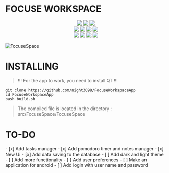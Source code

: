 <h1>FOCUSE WORKSPACE</h1>

<div id="statusBadges" align=center>
	<img src="https://img.shields.io/github/last-commit/night3098/FocuseWorkspaceApp?style=for-the-badge&logo=github&color=1d67d5&logoColor=D9E0EE&labelColor=0d1117"/>
	<img src="https://img.shields.io/github/stars/night3098/FocuseWorkspaceApp?style=for-the-badge&logo=apachespark&color=1dd55e&logoColor=D9E0EE&labelColor=0d1117"/>
	<img src="https://img.shields.io/github/v/release/night3098/FocuseWorkspaceApp?style=for-the-badge&logo=gitbook&color=a31dd5&logoColor=D9E0EE&labelColor=0d1117"/>
</div>

<div id="social" align=center>
	<a href="https://discord.gg/#9707" target="blank"><img src="https://img.shields.io/badge/Discord-%235865F2.svg?style=for-the-badge&logo=discord&logoColor=white"/></a>
	<a href="https://t.me/Night3098" target="blank"><img src="https://img.shields.io/badge/Telegram-2CA5E0?style=for-the-badge&logo=telegram&logoColor=white"/></a>
	<a href="mailto:night3098game@gmail.com" target="blank"><img src="https://img.shields.io/badge/Gmail-D14836?style=for-the-badge&logo=gmail&logoColor=white"/></a>
	<a href="https://www.reddit.com/user/Night3098" target="blank"><img src="https://img.shields.io/badge/Reddit-FF4500?style=for-the-badge&logo=reddit&logoColor=white"/></a>
</div>

<div id="soft" align=center>
	<img src="https://img.shields.io/badge/c  ++-%2300599C.svg?style=for-the-badge&logo=c%2B%2B&logoColor=white"/>
	<img src="https://img.shields.io/badge/sqlite-%2307405e.svg?style=for-the-badge&logo=sqlite&logoColor=white"/>
	<img src="https://img.shields.io/badge/Qt-%23217346.svg?style=for-the-badge&logo=Qt&logoColor=white"/>
	<img src="https://img.shields.io/badge/Linux-FCC624?style=for-the-badge&logo=linux&logoColor=black"/>
</div>

![FocuseSpace](https://github.com/night3098/FocuseWorkspaceApp/assets/134074263/eae9848a-473f-44bb-ac34-1da5e7edc519)

<h1> INSTALLING</h1>

> !!! For the app to work, you need to install QT !!!

```shell
git clone https://github.com/night3098/FocuseWorkspaceApp
cd FocuseWorkspaceApp
bash build.sh
```

> The compiled file is located in the directory : src/FocuseSpace/FocuseSpace

<h1>TO-DO</h1>
- [x] Add tasks manager
- [x] Add pomodoro timer and notes manager
- [x] New Ui
- [x] Add data saving to the database
- [ ] Add dark and light theme
- [ ] Add more functionality
- [ ] Add user preferences
- [ ] Make an application for android
- [ ] Add login with user name and password

